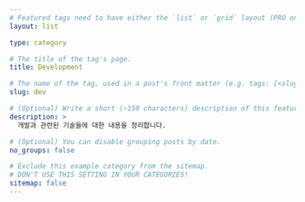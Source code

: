 ```yaml
---
# Featured tags need to have either the `list` or `grid` layout (PRO only).
layout: list

type: category

# The title of the tag's page.
title: Development

# The name of the tag, used in a post's front matter (e.g. tags: [<slug>]).
slug: dev

# (Optional) Write a short (~150 characters) description of this featured tag.
description: >
  개발과 관련된 기술들에 대한 내용을 정리합니다.

# (Optional) You can disable grouping posts by date.
no_groups: false

# Exclude this example category from the sitemap.
# DON'T USE THIS SETTING IN YOUR CATEGORIES!
sitemap: false
---
```

